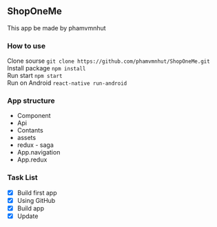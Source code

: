 ## ShopOneMe
This app be made by phamvmnhut

### How to use
Clone sourse
`git clone https://github.com/phamvmnhut/ShopOneMe.git`\
Install package
`npm install`\
Run start
`npm start`\
Run on Android 
`react-native run-android`

### App structure
- Component
- Api
- Contants
- assets
- redux - saga
- App.navigation
- App.redux

### Task List
- [x] Build first app
- [x] Using GitHub
- [x] Build app
- [x] Update